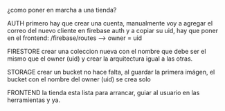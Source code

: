 
¿como poner en marcha a una tienda?

AUTH
primero hay que crear una cuenta, manualmente voy a agregar el correo del nuevo cliente en firebase auth y a copiar su uid,
hay que poner en el frontend: /firebase/routes --> owner = uid 

FIRESTORE
crear una coleccion nueva con el nombre que debe ser el mismo que el owner (uid)
y crear la arquitectura igual a las otras.

STORAGE
crear un bucket no hace falta, al guardar la primera imágen, el bucket con el nombre del owner (uid)
se crea solo

FRONTEND
la tienda esta lista para arrancar, guiar al usuario en las herramientas y ya.

